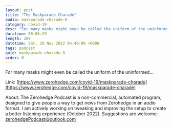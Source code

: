 ```yaml
---
layout: post
title: "The Maskparade Charade"
audio: maskparade-charade-0
category: covid-19
desc: "For many masks might even be called the uniform of the uninformed..."
duration: 00:06:29
length: 389
datetime: Sat, 19 Nov 2022 04:40:00 +0000
tags: podcast
guid: maskparade-charade-0
order: 0
---
```

For many masks might even be called the uniform of the uninformed...

Link: [https://www.zerohedge.com/covid-19/maskparade-charade](https://www.zerohedge.com/covid-19/maskparade-charade)

About: The Zerohedge Podcast is a non-commercial, automated program, designed to give people a way to get news from Zerohedge in an audio format.  I am actively working on tweaking and improving the setup to create a better listening experience (October 2022).  Suggestions are welcome: [zerohedgePodcast@outlook.com](mailto:zerohedgePodcast@outlook.com)